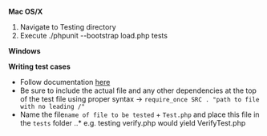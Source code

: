 **Mac OS/X**
1. Navigate to Testing directory
2. Execute ./phpunit --bootstrap load.php tests

**Windows**


**Writing test cases**
- Follow documentation [here](https://phpunit.readthedocs.io/en/9.0/writing-tests-for-phpunit.html)
- Be sure to include the actual file and any other dependencies at the top of the test file using proper syntax -> ```require_once SRC . "path to file with no leading /"```
- Name the file```name of file to be tested``` + ```Test.php``` and place this file in the ```tests``` folder
..* e.g. testing verify.php would yield VerifyTest.php
